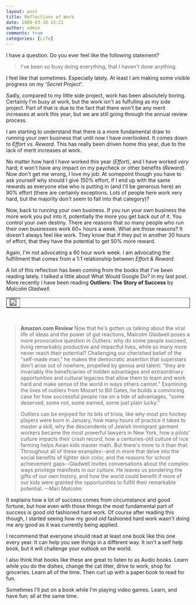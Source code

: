 ```yaml
---
layout: post
title: Reflections of Work
date: 2009-03-16 15:21
author: admin
comments: true
categories: [Life]
---
```

I have a question.  Do you ever feel like the following statement?
<blockquote>I've been so busy doing everything, that I haven't done anything.</blockquote>

I feel like that sometimes.  Especially lately.  At least I am making some visible progress on my <i>'Secret Project'</i>.

Sadly, compared to my little side project, work has been absolutely boring.  Certainly I'm busy at work, but the work isn't as fulfulling as my side project.  Part of that is due to the fact that there won't be any merit increases at work this year, but we are still going through the annual review process.

I am starting to understand that there is a more fundamental draw to running your own business that until now I have overlooked.  It comes down to <i>Effort vs. Reward</i>.  This has really been driven home this year, due to the lack of merit increases at work.

No matter how hard I have worked this year (<i>Effort</i>), and I have worked <i>very</i> hard; it won't have any impact on my paycheck or other benefits (<i>Reward</i>).  Now don't get me wrong, I love my job.  At somepoint though you have to ask yourself why should I give 150% effort, if I end up with the same rewards as everyone else who is putting in (and I'll be generous here) an 90% effort (there are certainly exceptions.  Lots of people here work very hard, but the majority don't seem to fall into that category)?

Now, back to running your own business.  If you run your own business the more work you put into it, potentially the more you get back out of it.  You control your own destiny.  There are reasons that so many people who run their own businesses work 60+ hours a week.  What are those reasons?  It doesn't always feel like work.  They know that if they put in another 20 hours of effort, that they have the potential to get 50% more reward.

Again, I'm not advocating a 60 hour work week.  I am advocating the fulfillment that comes from a 1:1 relationship between <i>Effort & Reward</i>.

A lot of this reflection has been coming from the books that I've been reading lately.  I talked a little about What Would Google Do? in my last post.  More recently I have been reading <b>Outliers: The Story of Success</b> by <i>Malcolm Gladwell</i>. <br />

<center>
<table border="1" cellpadding="0" cellspacing="0"><tr><td>
<a href="http://www.amazon.com/gp/product/0316017922?ie=UTF8&tag=hiddepugma-20&linkCode=as2&camp=1789&creative=9325&creativeASIN=0316017922"><img border="1" src="http://www.hiddenpugmarks.com/wp-content/uploads/2009/03/41bbhmtqpql_sl160_.jpg"/></a><img src="http://www.assoc-amazon.com/e/ir?t=hiddepugma-20&l=as2&o=1&a=0316017922" width="1" height="1" border="1" alt="" style="border:none !important; margin:0px !important;" />
</td></tr></table>
</center>
<br />

<blockquote>
<b>Amazon.com Review</b>
Now that he's gotten us talking about the viral life of ideas and the power of gut reactions, Malcolm Gladwell poses a more provocative question in Outliers: why do some people succeed, living remarkably productive and impactful lives, while so many more never reach their potential? Challenging our cherished belief of the "self-made man," he makes the democratic assertion that superstars don't arise out of nowhere, propelled by genius and talent: "they are invariably the beneficiaries of hidden advantages and extraordinary opportunities and cultural legacies that allow them to learn and work hard and make sense of the world in ways others cannot." Examining the lives of outliers from Mozart to Bill Gates, he builds a convincing case for how successful people rise on a tide of advantages, "some deserved, some not, some earned, some just plain lucky."

Outliers can be enjoyed for its bits of trivia, like why most pro hockey players were born in January, how many hours of practice it takes to master a skill, why the descendents of Jewish immigrant garment workers became the most powerful lawyers in New York, how a pilots' culture impacts their crash record, how a centuries-old culture of rice farming helps Asian kids master math. But there's more to it than that. Throughout all of these examples--and in more that delve into the social benefits of lighter skin color, and the reasons for school achievement gaps--Gladwell invites conversations about the complex ways privilege manifests in our culture. He leaves us pondering the gifts of our own history, and how the world could benefit if more of our kids were granted the opportunities to fulfill their remarkable potential. --Mari Malcolm
</blockquote>

It explains how a lot of success comes from circumstance and good fortune, but how even with those things the most fundamental part of success is good old fashioned hard work.  Of course after reading this though, I started seeing how my good old fashioned hard work wasn't doing me any good as it was currently being applied.

I recommend that everyone should read at least one book like this one every year.  It can help you see things in a different way.  It isn't a self help book, but it will challenge your outlook on the world.

I also think that books like these are great to listen to as Audio books.  Learn while you do the dishes, change the cat litter, drive to work, shop for groceries.  Learn all of the time.  Then curl up with a paper book to read for fun.

Sometimes I'll put on a book while I'm playing video games.  Learn, and have fun; all at the same time.


